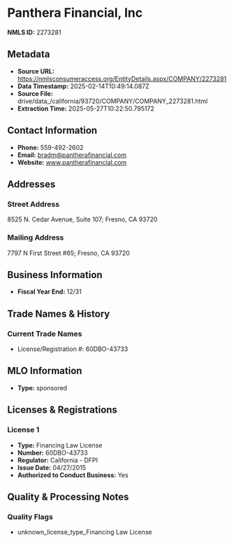 # Panthera Financial, Inc

**NMLS ID:** 2273281

## Metadata
- **Source URL:** https://nmlsconsumeraccess.org/EntityDetails.aspx/COMPANY/2273281
- **Data Timestamp:** 2025-02-14T10:49:14.087Z
- **Source File:** drive/data_/california/93720/COMPANY/COMPANY_2273281.html
- **Extraction Time:** 2025-05-27T10:22:50.795172

## Contact Information
- **Phone:** 559-492-2602
- **Email:** bradm@pantherafinancial.com
- **Website:** www.pantherafinancial.com

## Addresses
### Street Address
8525 N. Cedar Avenue, Suite 107; Fresno, CA 93720

### Mailing Address
7797 N First Street #65; Fresno, CA 93720

## Business Information
- **Fiscal Year End:** 12/31

## Trade Names & History
### Current Trade Names
- License/Registration #: 60DBO-43733

## MLO Information
- **Type:** sponsored

## Licenses & Registrations

### License 1
- **Type:** Financing Law License
- **Number:** 60DBO-43733
- **Regulator:** California - DFPI
- **Issue Date:** 04/27/2015
- **Authorized to Conduct Business:** Yes

## Quality & Processing Notes
### Quality Flags
- unknown_license_type_Financing Law License

